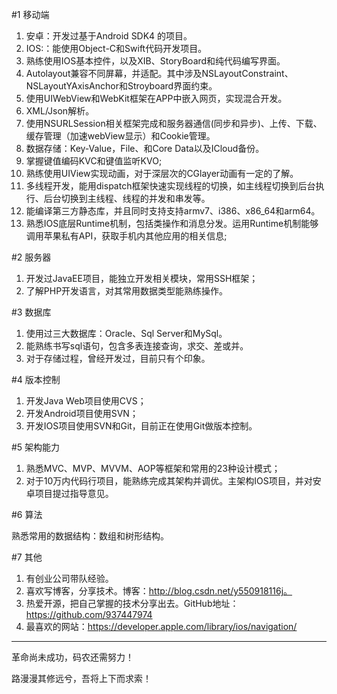 #1 移动端
1. 安卓：开发过基于Android SDK4 的项目。
2. IOS:：能使用Object-C和Swift代码开发项目。
  1. 熟练使用IOS基本控件，以及XIB、StoryBoard和纯代码编写界面。
  2. Autolayout兼容不同屏幕，并适配。其中涉及NSLayoutConstraint、NSLayoutYAxisAnchor和Stroyboard界面约束。
  3. 使用UIWebView和WebKit框架在APP中嵌入网页，实现混合开发。
  4. XML/Json解析。
  5. 使用NSURLSession相关框架完成和服务器通信(同步和异步)、上传、下载、缓存管理（加速webView显示）和Cookie管理。
  6. 数据存储：Key-Value，File、和Core Data以及ICloud备份。
  7. 掌握键值编码KVC和键值监听KVO;
  8. 熟练使用UIView实现动画，对于深层次的CGlayer动画有一定的了解。
  9. 多线程开发，能用dispatch框架快速实现线程的切换，如主线程切换到后台执行、后台切换到主线程、线程的并发和串发等。
  10. 能编译第三方静态库，并且同时支持支持armv7、i386、x86_64和arm64。
  11. 熟悉IOS底层Runtime机制，包括类操作和消息分发。运用Runtime机制能够调用苹果私有API，获取手机内其他应用的相关信息; 

#2 服务器

1. 开发过JavaEE项目，能独立开发相关模块，常用SSH框架；
2. 了解PHP开发语言，对其常用数据类型能熟练操作。

#3 数据库

1. 使用过三大数据库：Oracle、Sql Server和MySql。
2. 能熟练书写sql语句，包含多表连接查询，求交、差或并。
3. 对于存储过程，曾经开发过，目前只有个印象。

#4 版本控制

1. 开发Java Web项目使用CVS；
2. 开发Android项目使用SVN；
3. 开发IOS项目使用SVN和Git，目前正在使用Git做版本控制。

#5 架构能力

1. 熟悉MVC、MVP、MVVM、AOP等框架和常用的23种设计模式；
2. 对于10万内代码行项目，能熟练完成其架构并调优。主架构IOS项目，并对安卓项目提过指导意见。

#6 算法

熟悉常用的数据结构：数组和树形结构。

#7 其他

1. 有创业公司带队经验。
2. 喜欢写博客，分享技术。博客：http://blog.csdn.net/y550918116j。
3. 热爱开源，把自己掌握的技术分享出去。GitHub地址：https://github.com/937447974
4. 最喜欢的网站：https://developer.apple.com/library/ios/navigation/

----------

革命尚未成功，码农还需努力！

路漫漫其修远兮，吾将上下而求索！